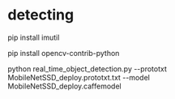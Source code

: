 # detecting

pip install imutil

pip install opencv-contrib-python

python real_time_object_detection.py --prototxt MobileNetSSD_deploy.prototxt.txt --model MobileNetSSD_deploy.caffemodel
